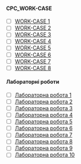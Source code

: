#### **СРС_WORK-CASE**
- [ ] [WORK-CASE 1](https://github.com/Dav1dushka/ipsRada/blob/main/WORK-CASE%201.md)
- [ ] [WORK-CASE 2]()
- [ ] [WORK-CASE 3]()
- [ ] [WORK-CASE 4]()
- [ ] [WORK-CASE 5]()
- [ ] [WORK-CASE 6]()
- [ ] [WORK-CASE 7]()
- [ ] [WORK-CASE 8]()

#### **Лабораторні роботи**
- [ ] [Лабораторна робота 1]()
- [ ] [Лабораторна робота 2]()
- [ ] [Лабораторна робота 3]()
- [ ] [Лабораторна робота 4]()
- [ ] [Лабораторна робота 5]()
- [ ] [Лабораторна робота 6]()
- [ ] [Лабораторна робота 7]()
- [ ] [Лабораторна робота 8]()
- [ ] [Лабораторна робота 9]()
- [ ] [Лабораторна робота 10]()
